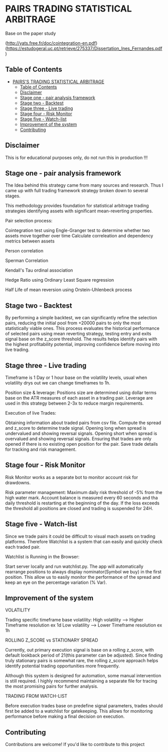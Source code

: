 # PAIRS TRADING STATISTICAL ARBITRAGE

Base on the paper study

(http://yats.free.fr/doc/cointegration-en.pdf)
(https://estudogeral.uc.pt/retrieve/275337/Dissertation_Ines_Fernandes.pdf)

## Table of Contents

- [PAIRS'S TRADING STATISTICAL ARBITRAGE](#pairss-trading-statistical-arbitrage)
  - [Table of Contents](#table-of-contents)
  - [Disclaimer](#disclaimer)
  - [Stage one - pair analysis framework](#stage-one---pair-analysis-framework)
  - [Stage two -  Backtest](#stage-two----backtest)
  - [Stage three - Live trading](#stage-three---live-trading)
  - [Stage four - Risk Monitor](#stage-four---risk-monitor)
  - [Stage five - Watch-list](#stage-five---watch-list)
  - [Improvement of the system](#improvement-of-the-system)
  - [Contributing](#Contributing)

## Disclaimer

This is for educational purposes only, do not run this in production !!!

## Stage one - pair analysis framework

The Idea behind this strategy came from many sources and research.
Thus I came up with full trading framework strategy broken down to several stages.

This methodology provides foundation for statistical arbitrage trading strategies identifying assets with significant mean-reverting properties.

Pair selection process:

Cointegration test using Engle-Granger test to determine whether two assets move together over time
Calculate correleation and dependency metrics between assets

  Person correlation
  
  Sperman Correlation
  
  Kendall's Tau ordinal association
  
Hedge Ratio using Ordinary Least Square regression

Half Life of mean reversion using Orstein-Uhlenbeck process

## Stage two -  Backtest

By performing a simple backtest, we can significantly refine the selection pairs, reducing the initial pool from +20000 pairs to only the most statistically viable ones.
This process evaluates the historical performance of selected pairs using mean reverting strategy, testing entry and exits signal base on the z_score threshold.
The results helps identify pairs with the highest profitability potential, improving confidence before moving into live trading.

## Stage three - Live trading

Timeframe is 1 Day or 1 hour base on the volatility levels, usual when volatility drys out we can change timeframes to 1h.

Position size & leverage:
Positions size are determined using dollar terms base on the ATR measures of each asset in a trading pair.
Leverage are used in this strategy between 2-3x to reduce margin requirements.

Execution of live Trades:

Obtaining information about traded pairs from csv file.
Compute the spread and z_score to determine trade signal.
Opening long when spread is undervalued and showing reversal signals.
Opening short when spread is overvalued and showing reversal signals.
Ensuring that trades are only opened if there is no existing open position for the pair.
Save trade details for tracking and risk management.

## Stage four - Risk Monitor

Risk Monitor works as a separate bot to monitor account risk for drawdowns.

Risk parameter management:
Maximum daily risk threshold of -5% from the high water mark.
Account balance is measured every 60 seconds and tha daily threshold is restarting at the beginning of the day.
If the loss exceeds the threshold all positions are closed and trading is suspended for 24H.

## Stage five - Watch-list

Since we trade pairs it could be difficult to visual mach assets on trading platforms.
Therefore Watchlist is a system that can easily and quickly check each traded pair.

Watchlist is Running in the Browser:

Start server locally and run watchlist.py.
The app will automatically rearrange positions to always display nominator(Symbol we buy) in the first position.
This allow us to easily monitor the performance of the spread and keep an eye on the percentage variation (% Var).

## Improvement of the system

VOLATILITY

Trading  specific timeframe base volatility:
High volatility --> Higher Timeframe resolution ex 1d
Low volatility --> Lower Timeframe resolution ex 1h

ROLLING Z_SCORE vs STATIONARY SPREAD

Currently, out primary execution signal is base on a rolling z_score, with default lookback period of 21(this parameter can be adjusted).
Since finding truly stationary pairs is somewhat rare, the rolling z_score approach helps identify potential trading opportunities more frequently.

Although this system is designed for automation, some manual intervention is still required.
I highly recommend maintaining a separate file for tracing the most promising pairs for further analysis.

TRADING FROM WATCH-LIST

Before execution trades base on predefine signal parameters, trades should first be added to a watchlist for gatekeeping.
This allows for monitoring performance before making a final decision on execution.


## Contributing
Contributions are welcome! If you'd like to contribute to this project

